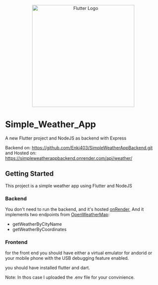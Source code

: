 <p align="center">
  <a href="https://docs.docker.com/" target="blank"><img src="https://storage.googleapis.com/cms-storage-bucket/6a07d8a62f4308d2b854.svg" width="330" alt="Flutter Logo" /></a>
</p>

# Simple_Weather_App

A new Flutter project and NodeJS as backend with Express

Backend on: https://github.com/Enki403/SimpleWeatherAppBackend.git
and Hosted on: https://simpleweatherappbackend.onrender.com/api/weather/

## Getting Started

This project is a simple weather app using Flutter and NodeJS

### Backend 
You don't need to run the backend, and it's hosted [onRender](https://simpleweatherappbackend.onrender.com/api/weather/),
And it implements two endpoints from [OpenWeatherMap](https://openweathermap.org/):
- getWeatherByCityName
- getWeatherByCoordinates

### Frontend

for the front end you should have either a virtual emulator for andorid or your mobile phone with the USB debugging feature enabled.

you should have installed flutter and dart.

Note: In thos case I uploaded the .env file for your convinience.
